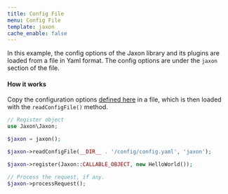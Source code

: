 ```yaml
---
title: Config File
menu: Config File
template: jaxon
cache_enable: false
---
```


In this example, the config options of the Jaxon library and its plugins are loaded from a file in Yaml format.
The config options are under the `jaxon` section of the file.

#### How it works

Copy the configuration options [defined here](/examples/codes/plugin.html) in a file, which is then loaded with the `readConfigFile()` method.

```php
// Register object
use Jaxon\Jaxon;

$jaxon = jaxon();

$jaxon->readConfigFile(__DIR__ . '/config/config.yaml', 'jaxon');

$jaxon->register(Jaxon::CALLABLE_OBJECT, new HelloWorld());

// Process the request, if any.
$jaxon->processRequest();
```
